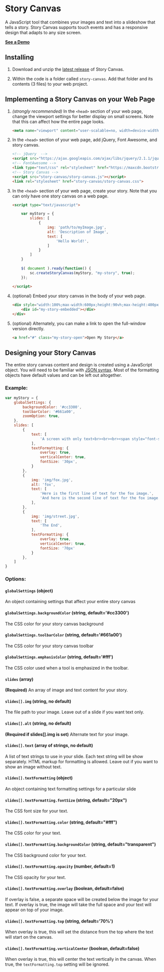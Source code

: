 # Story Canvas

A JavaScript tool that combines your images and text into a slideshow that tells a story.  Story Canvas supports touch events and has a responsive design that adapts to any size screen.

<a href="http://johnmeinken.com/ver4/story-canvas/src/">**See a Demo**</a>

## Installing

1. Download and unzip the [latest release](https://github.com/jmeinken/story-canvas/archive/release1.0.zip) of Story Canvas.

2. Within the code is a folder called `story-canvas`.  Add that folder and its contents (3 files) to your web project.

## Implementing a Story Canvas on your Web Page

1. *(strongly recommended)* In the `<head>` section of your web page, change the viewport settings for better display on small screens.  Note that this can affect how the entire page looks.

	```html
	<meta name="viewport" content="user-scalable=no, width=device-width, initial-scale=1, maximum-scale=1">
	```

2. In the `<head>` section of your web page, add jQuery, Font Awesome, and story canvas.

	```html
	<!-- jQuery  -->
	<script src="https://ajax.googleapis.com/ajax/libs/jquery/2.1.1/jquery.min.js"></script>
	<!-- FontAwesome -->
	<link type="text/css" rel="stylesheet" href="https://maxcdn.bootstrapcdn.com/font-awesome/4.6.3/css/font-awesome.min.css" media="all" />
	<!-- Story Canvas -->
	<script src="story-canvas/story-canvas.js"></script>
	<link rel="stylesheet" href="story-canvas/story-canvas.css">
	```

3. In the `<head>` section of your web page, create your story.  Note that you can only have one story canvas on a web page.

	```html
	<script type="text/javascript">
	
		var myStory = {
		    slides: [
		        {
					img: 'path/to/myImage.jpg',
					alt: 'Description of Image',
		            text: [
		                'Hello World!',
		            ]
		        }
		    ]
		}
		
		$( document ).ready(function() {
			sc.createStoryCanvas(myStory, "my-story", true);
		});
	    
	</script>    
	```

4. (optional) Embed your story canvas in the body of your web page.

	```html
	<div style="width:100%;max-width:600px;height:90vh;max-height:400px;">
		<div id="my-story-embedded"></div>
	</div>
	```

5. (optional) Alternately, you can make a link to open the full-window version directly.

	```html
	<a href="#" class="my-story-open">Open My Story</a>
	```

## Designing your Story Canvas

The entire story canvas content and design is created using a JavaScript object.  You will need to be familiar with [JSON syntax](http://www.w3schools.com/json/).  Most of the formatting objects have default values and can be left out altogether.

### Example:

```js
var myStory = {
    globalSettings: {
        backgroundColor: '#cc3300',
        toolbarColor: '#661a00',
        zoomOption: true,
    },
    slides: [
        {
            text: [
                'A screen with only text<br><br><br><span style="font-size:10px;text-align:center;color: yellow;">can apply any formatting</span>',
            ],
            textFormatting: { 
                overlay: true,
                verticalCenter: true,
                fontSize: '30px',
            }
        },
        {
            img: 'img/fox.jpg',
            alt: 'fox',
            text: [
                'Here is the first line of text for the fox image.',
                'And here is the second line of text for the fox image.'
            ],
        },
        {
        	img: 'img/street.jpg',
            text: [
                'The End',
            ],
            textFormatting: { 
                overlay: true,
                verticalCenter: true,
                fontSize: '70px'
            }
        },
    ]
}
```

### Options:

#### `globalSettings` (object)

An object containing settings that affect your entire story canvas

#### `globalSettings.backgroundColor` (string, default='#cc3300')

The CSS color for your story canvas background

#### `globalSettings.toolbarColor` (string, default='#661a00')

The CSS color for your story canvas toolbar

#### `globalSettings.emphasisColor` (string, default='#fff')

The CSS color used when a tool is emphasized in the toolbar.

#### `slides` (array)

**(Required)** An array of image and text content for your story.

#### `slides[].img` (string, no default)

The file path to your image.  Leave out of a slide if you want text only.

#### `slides[].alt` (string, no default)

**(Required if slides[].img is set)** Alternate text for your image.

#### `slides[].text` (array of strings, no default)

A list of text strings to use in your slide.  Each text string will be show separately.  HTML markup for formatting is allowed.  Leave out if you want to show an image without text.

#### `slides[].textFormatting` (object)

An object containing text formatting settings for a particular slide

#### `slides[].textFormatting.fontSize` (string, default="20px")

The CSS font size for your text.

#### `slides[].textFormatting.color` (string, default="#fff")

The CSS color for your text.

#### `slides[].textFormatting.backgroundColor` (string, default="transparent")

The CSS background color for your text.

#### `slides[].textFormatting.opacity` (number, default=1)

The CSS opacity for your text.

#### `slides[].textFormatting.overlay` (boolean, default=false)

If overlay is false, a separate space will be created below the image for your text.  If overlay is true, the image will take the full space and your text will appear on top of your image.

#### `slides[].textFormatting.top` (string, default='70%')

When overlay is true, this will set the distance from the top where the text will start on the canvas.  

#### `slides[].textFormatting.verticalCenter` (boolean, default=false)

When overlay is true, this will center the text vertically in the canvas. When true, the `textFormatting.top` setting will be ignored.

